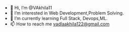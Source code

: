 - 👋 Hi, I’m @VAkhila11
- 👀 I’m interested in Web Development,Problem Solving.
- 🌱 I’m currently learning Full Stack, Devops,ML.
- 📫 How to reach me vadlaakhila122@gmail.com 
  


<!---
VAkhila11/VAkhila11 is a ✨ special ✨ repository because its `README.md` (this file) appears on your GitHub profile.
You can click the Preview link to take a look at your changes.
--->
